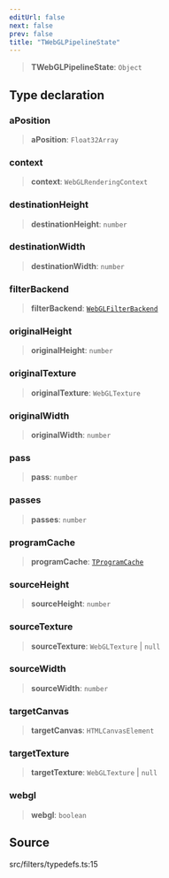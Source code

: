 ```yaml
---
editUrl: false
next: false
prev: false
title: "TWebGLPipelineState"
---
```


> **TWebGLPipelineState**: `Object`

## Type declaration

### aPosition

> **aPosition**: `Float32Array`

### context

> **context**: `WebGLRenderingContext`

### destinationHeight

> **destinationHeight**: `number`

### destinationWidth

> **destinationWidth**: `number`

### filterBackend

> **filterBackend**: [`WebGLFilterBackend`](../classes/WebGLFilterBackend.md)

### originalHeight

> **originalHeight**: `number`

### originalTexture

> **originalTexture**: `WebGLTexture`

### originalWidth

> **originalWidth**: `number`

### pass

> **pass**: `number`

### passes

> **passes**: `number`

### programCache

> **programCache**: [`TProgramCache`](TProgramCache.md)

### sourceHeight

> **sourceHeight**: `number`

### sourceTexture

> **sourceTexture**: `WebGLTexture` \| `null`

### sourceWidth

> **sourceWidth**: `number`

### targetCanvas

> **targetCanvas**: `HTMLCanvasElement`

### targetTexture

> **targetTexture**: `WebGLTexture` \| `null`

### webgl

> **webgl**: `boolean`

## Source

src/filters/typedefs.ts:15
